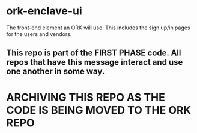 # ork-enclave-ui
The front-end element an ORK will use. This includes the sign up/in pages for the users and vendors.

## This repo is part of the FIRST PHASE code. All repos that have this message interact and use one another in some way.

# ARCHIVING THIS REPO AS THE CODE IS BEING MOVED TO THE ORK REPO
